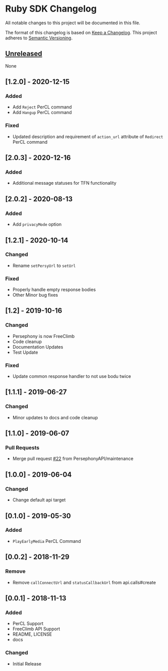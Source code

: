 # Ruby SDK Changelog
All notable changes to this project will be documented in this file.

The format of this changelog is based on [Keep a Changelog](https://keepachangelog.com/en/1.0.0/).
This project adheres to [Semantic Versioning](https://semver.org/spec/v2.0.0.html).

## [Unreleased]
None

<a name="1.2.0"></a>
## [1.2.0] - 2020-12-15
### Added
- Add `Reject` PerCL command
- Add `Hangup` PerCL command

### Fixed
- Updated description and requirement of `action_url` attribute of `Redirect` PerCL command

<a name="2.0.3"></a>
## [2.0.3] - 2020-12-16
### Added
- Additional message statuses for TFN functionality

<a name="2.0.2"></a>
## [2.0.2] - 2020-08-13
### Added
- Add `privacyMode` option

<a name="1.2.1"></a>
## [1.2.1] - 2020-10-14
### Changed
- Rename `setPersyUrl` to `setUrl`

### Fixed
- Properly handle empty response bodies
- Other Minor bug fixes

<a name="1.2"></a>
## [1.2] - 2019-10-16
### Changed
- Persephony is now FreeClimb
- Code cleanup
- Documentation Updates
- Test Update

### Fixed
- Update common response handler to not use bodu twice

<a name="1.1.1"></a>
## [1.1.1] - 2019-06-27
### Changed
- Minor updates to docs and code cleanup


<a name="1.1.0"></a>
## [1.1.0] - 2019-06-07
### Pull Requests
- Merge pull request [#22](https://gitlab.vailsys.com/vail-cloud-services/fc-boilerplates/javascript-sdk/issues/22) from PersephonyAPI/maintenance


<a name="1.0.0"></a>
## [1.0.0] - 2019-06-04
### Changed
- Change default api target


<a name="0.1.0"></a>
## [0.1.0] - 2019-05-30
### Added
- `PlayEarlyMedia` PerCL Command

<a name="0.0.2"></a>
## [0.0.2] - 2018-11-29
### Remove
- Remove `callConnectUrl` and `statusCallbackUrl` from api.calls#create

<a name="0.0.1"></a>
## [0.0.1] - 2018-11-13
### Added
- PerCL Support
- FreeClimb API Support
- README, LICENSE
- docs

### Changed
- Initial Release


[Unreleased]: https://github.com/FreeClimbAPI/ruby-sdk/compare/v1.0.1...HEAD
